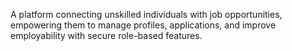 A platform connecting unskilled individuals with job opportunities, empowering them to manage profiles, applications, and improve employability with secure role-based features.
